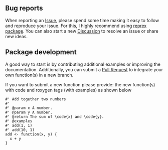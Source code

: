 ## Bug reports

When reporting an [Issue](https://github.com/toledo60/ggDoE/issues), please spend some time making it easy to follow and reproduce your issue. For this, I highly recommend using [reprex package](https://reprex.tidyverse.org/). You can also start a new 
[Discussion](https://github.com/toledo60/ggDoE/discussions) to resolve an issue or share new ideas.


## Package development

A good way to start is by contributing additional examples or improving the documentation.
Additionally, you can submit a [Pull Request](https://github.com/toledo60/ggDoE/pulls) to integrate your own function(s) in a new branch.

If you want to submit a new function please provide: the new function(s) with code and roxygen tags (with examples) as shown below

```{r}
#' Add together two numbers
#' 
#' @param x A number.
#' @param y A number.
#' @return The sum of \code{x} and \code{y}.
#' @examples
#' add(1, 1)
#' add(10, 1)
add <- function(x, y) {
  x + y
}
```

